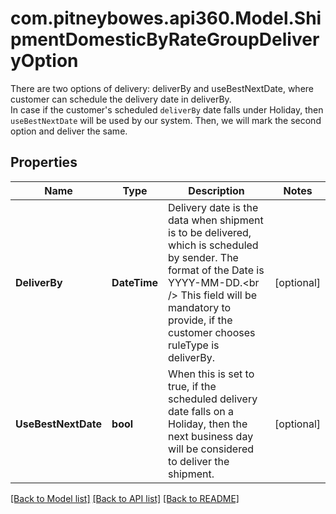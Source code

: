 # com.pitneybowes.api360.Model.ShipmentDomesticByRateGroupDeliveryOption
There are two options of delivery: deliverBy and useBestNextDate, where customer can schedule the delivery date in deliverBy.<br /> In case if the customer's scheduled `deliverBy` date falls under Holiday, then `useBestNextDate` will be used by our system. Then, we will mark the second option and deliver the same.

## Properties

Name | Type | Description | Notes
------------ | ------------- | ------------- | -------------
**DeliverBy** | **DateTime** | Delivery date is the data when shipment is to be delivered, which is scheduled by sender. The format of the Date is YYYY-MM-DD.&lt;br /&gt; This field will be mandatory to provide, if the customer chooses ruleType is deliverBy. | [optional] 
**UseBestNextDate** | **bool** | When this is set to true, if the scheduled delivery date falls on a Holiday, then the next business day will be considered to deliver the shipment. | [optional] 

[[Back to Model list]](../../README.md#documentation-for-models) [[Back to API list]](../../README.md#documentation-for-api-endpoints) [[Back to README]](../../README.md)

